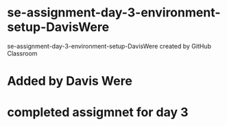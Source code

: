 # se-assignment-day-3-environment-setup-DavisWere

se-assignment-day-3-environment-setup-DavisWere created by GitHub Classroom

# Added by Davis Were

# completed assigmnet for day 3

